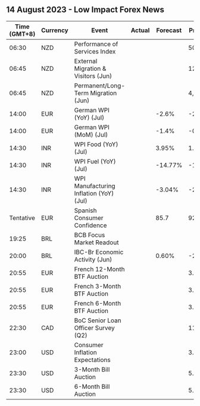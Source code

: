 ## 14 August 2023 - Low Impact Forex News

| Time (GMT+8) | Currency | Event | Actual | Forecast | Previous |
|------|----------|-------|--------|----------|----------|
| 06:30 | NZD | Performance of Services Index |  |  | 50.1 |
| 06:45 | NZD | External Migration & Visitors (Jun) |  |  | 120.40% |
| 06:45 | NZD | Permanent/Long-Term Migration (Jun) |  |  | 4,939 |
| 14:00 | EUR | German WPI (YoY) (Jul) |  | -2.6% | -2.9% |
| 14:00 | EUR | German WPI (MoM) (Jul) |  | -1.4% | -0.2% |
| 14:30 | INR | WPI Food (YoY) (Jul) |  | 3.95% | 1.32% |
| 14:30 | INR | WPI Fuel (YoY) (Jul) |  | -14.77% | -12.63% |
| 14:30 | INR | WPI Manufacturing Inflation (YoY) (Jul) |  | -3.04% | -2.71% |
| Tentative | EUR | Spanish Consumer Confidence |  | 85.7 | 92.4 |
| 19:25 | BRL | BCB Focus Market Readout |  |  |  |
| 20:00 | BRL | IBC-Br Economic Activity (Jun) |  | 0.60% | -2.00% |
| 20:55 | EUR | French 12-Month BTF Auction |  |  | 3.574% |
| 20:55 | EUR | French 3-Month BTF Auction |  |  | 3.617% |
| 20:55 | EUR | French 6-Month BTF Auction |  |  | 3.585% |
| 22:30 | CAD | BoC Senior Loan Officer Survey (Q2) |  |  | 11.3 |
| 23:00 | USD | Consumer Inflation Expectations |  |  | 3.8% |
| 23:30 | USD | 3-Month Bill Auction |  |  | 5.290% |
| 23:30 | USD | 6-Month Bill Auction |  |  | 5.265% |
